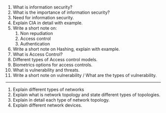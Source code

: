 1. What is information security?
2. What is the importance of information security?
3. Need for information security.
4. Explain CIA in detail with example.
5. Write a short note on:
    1. Non repudiation
    2. Access control
    3. Authentication
6. Write a short note on Hashing, explain with example.
7. What is Access Control?
8. Different types of Access control models.
9. Biometrics options for access controls.
10. What is vulnerability and threats.
11. Write a short note on vulnerability / What are the types of vulnerability.

---

1. Explain different types of networks
2. Explain what is network topology and state different types of topologies.
3. Explain in detail each type of network topology.
4. Explain different network devices.

